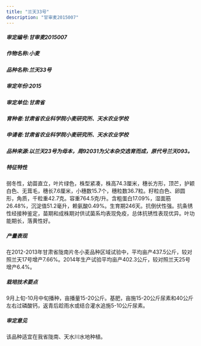 ```yaml
---
title: "兰天33号"
description: "甘审麦2015007"
---
```

##### 审定编号:甘审麦2015007

##### 作物名称:小麦

##### 品种名称:兰天33号

##### 审定年份:2015

##### 审定单位:甘肃省

##### 育种者:甘肃省农业科学院小麦研究所、天水农业学校

##### 申请者:甘肃省农业科学院小麦研究所、天水农业学校

##### 品种来源:以兰天23号为母本，周92031为父本杂交选育而成，原代号兰天093。

##### 特征特性
弱冬性，幼苗直立，叶片绿色，株型紧凑，株高74.3厘米，穗长方形，顶芒，护颖白色、无茸毛，穗长7.6厘米，小穗数15.7个，穗粒数36.7粒。籽粒白色、卵圆形，角质，千粒重42.7克。容重764.5克/升。含粗蛋白17.09%，湿面筋26.48%，沉淀值51.2毫升，赖氨酸0.49%。生育期246天。抗倒伏性强。抗条锈性经接种鉴定，苗期和成株期对供试菌系均表现免疫，总体抗锈性表现优异。叶功能期长，落黄性好。

##### 产量表现
在2012-2013年甘肃省陇南片冬小麦品种区域试验中，平均亩产437.5公斤，较对照兰天17号增产7.66%。2014年生产试验平均亩产402.3公斤，较对照兰天25号增产6.4%。

##### 栽培技术要点
9月上旬-10月中旬播种，亩播量15-20公斤。基肥，亩施15-20公斤尿素和40公斤左右过磷酸钙，返青后趁雨水或结合灌水追施5-10公斤尿素。

##### 审定意见
该品种适宜在我省陇南、天水川水地种植。
